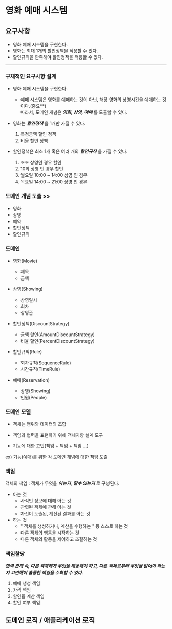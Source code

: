 # 영화 예매 시스템 

## 요구사항

- 영화 예매 시스템을 구현한다.
- 영화는 최대 1개의 할인정책을 적용할 수 있다.
- 할인규칙을 만족해야 할인정책을 적용할 수 있다.

---
### 구체적인 요구사항 설계

- 영화 예매 시스템을 구현한다.
  - 예매 시스템은 영화를 예매하는 것이 아닌, 해당 영화의 상영시간을 예매하는 것이다.(중요**)
    <br>
    따라서, 도메인 개념은 **_영화, 상영, 예매_** 를 도출할 수 있다.
  

- 영화는 **_할인정책_** 을 1개만 가질 수 있다.
  1. 특정금액 할인 정책
  2. 비율 할인 정책
  

- 할인정책은 최소 1개 혹은 여러 개의 **_할인규칙_** 을 가질 수 있다.
  1. 조조 상영인 경우 할인
  2. 10회 상영 인 경우 할인
  3. 월요일 10:00 ~ 14:00 상영 인 경우
  4. 목요일 14:00 ~ 21:00 상영 인 경우


### **도메인 개념 도출 >>**

- 영화
- 상영
- 예약
- 할인정책
- 할인규칙


### 도메인 

- 영화(Movie)
  - 제목
  - 금액


- 상영(Showing)
  - 상영일시
  - 회차
  - 상영관


- 할인정책(DiscountStrategy)
  - 금액 할인(AmountDiscountStrategy)
  - 비율 할인(PercentDiscountStrategy)


- 할인규칙(Rule)
  - 회차규칙(SequenceRule)
  - 시간규칙(TimeRule)


- 예매(Reservation)
  - 상영(Showing)
  - 인원(People)


### 도메인 모델

- 객체는 행위와 데이터의 조합
- 책임과 협력을 표현하기 위해 객체지향 설계 도구

- 기능에 대한 고민(책임 + 책임 + 책임 ...)

ex) 기능(예매)를 위한 각 도메인 개념에 대한 책임 도출


### 책임

객체의 책임 : 객체가 무엇을 **_아는지_**, **_할수 있는지_** 로 구성된다.
- 아는 것
  - 사적인 정보에 대해 아는 것
  - 관련된 객체에 관해 아는 것
  - 자신이 도출된, 계산된 결과를 아는 것 
- 하는 것
  - " 객체를 생성하거나, 계산을 수행하는 " 등 스스로 하는 것
  - 다른 객체의 행동을 시작하는 것
  - 다른 객체의 활동을 제어하고 조절하는 것




### 책임할당

 _**협력 관계 속, 다른 객체에게 무엇을 제공해야 하고, 다른 객체로부터 무엇을 얻어야 하는지 고민해야 훌륭한 책임을 수확할 수 있다.**_




1. 예매 생성 책임
2. 가격 책임
3. 할인율 계산 책임
4. 할인 여부 책임




## 도메인 로직 / 애플리케이션 로직 





